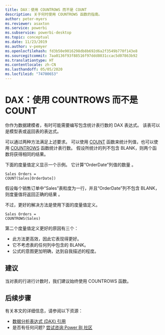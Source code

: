 ```yaml
---
title: DAX：使用 COUNTROWS 而不是 COUNT
description: 关于何时使用 COUNTROWS 函数的指南。
author: peter-myers
ms.reviewer: asaxton
ms.service: powerbi
ms.subservice: powerbi-desktop
ms.topic: conceptual
ms.date: 11/23/2019
ms.author: v-pemyer
ms.openlocfilehash: fd3b50e9016298db8b692d6a2f3549b770f143e8
ms.sourcegitcommit: 7aa0136f93f88516f97ddd8031ccac5d07863b92
ms.translationtype: HT
ms.contentlocale: zh-CN
ms.lasthandoff: 05/05/2020
ms.locfileid: "74700653"
---
```

# <a name="dax-use-countrows-instead-of-count"></a>DAX：使用 COUNTROWS 而不是 COUNT

你作为数据建模者，有时可能需要编写包含统计表行数的 DAX 表达式。 该表可以是模型表或返回表的表达式。

可以通过两种方法满足上述要求。 可以使用 [COUNT](/dax/count-function-dax) 函数来统计列值，也可以使用 [COUNTROWS](/dax/countrows-function-dax) 函数统计表行数。 假设所统计的列不包含 BLANK，则两个函数将获得相同的结果。

下面的度量值定义显示一个示例。 它计算“OrderDate”列值的数量  。

```dax
Sales Orders =
COUNT(Sales[OrderDate])
```

假设每个销售订单中“Sales”表粒度为一行，并且“OrderDate”列不包含 BLANK，则度量值将返回正确的结果   。

不过，更好的解决方法是使用下面的度量值定义。

```dax
Sales Orders =
COUNTROWS(Sales)
```

第二个度量值定义更好的原因有三个：

- 此方法更高效，因此它表现得更好。
- 它不考虑表的任何列中包含的 BLANK。
- 公式的意图更加明确，达到自我描述的程度。

## <a name="recommendation"></a>建议

当对表的行进行计数时，我们建议始终使用 COUNTROWS 函数。

## <a name="next-steps"></a>后续步骤

有关本文的详细信息，请参阅以下资源：

- [数据分析表达式 (DAX) 引用](/dax/)
- 是否有任何问题? [尝试咨询 Power BI 社区](https://community.powerbi.com/)
